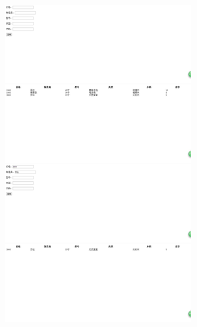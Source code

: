 ![](https://github.com/furao2015/test1/raw/master/img/1.jpg)
![](https://github.com/furao2015/test1/raw/master/img/2.jpg)
![](https://github.com/furao2015/test1/raw/master/img/3.jpg)
![](https://github.com/furao2015/test1/raw/master/img/4.jpg)
